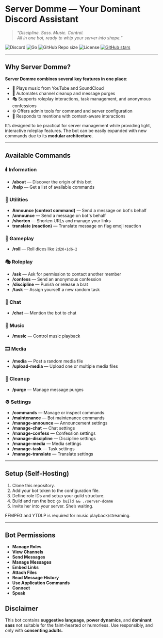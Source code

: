 # Server Domme — Your Dominant Discord Assistant

> *“Discipline. Sass. Music. Control.  
All in one bot, ready to whip your server into shape.”*  

![Discord](https://img.shields.io/badge/Discord-Bot-5865F2?logo=discord&logoColor=white) ![Go](https://img.shields.io/badge/Go-00ADD8?logo=go&logoColor=white) ![GitHub Repo size](https://img.shields.io/github/repo-size/keshon/server-domme) ![License](https://img.shields.io/github/license/keshon/server-domme) [![GitHub stars](https://img.shields.io/github/stars/keshon/server-domme?style=social)](https://github.com/keshon/server-domme)

---

## Why Server Domme?

**Server Domme combines several key features in one place**:

* 🎵 Plays music from YouTube and SoundCloud
* 🧹 Automates channel cleanup and message purges
* 🎭 Supports roleplay interactions, task management, and anonymous confessions
* ⚙️ Offers admin tools for command and server configuration
* 💬 Responds to mentions with context-aware interactions

It’s designed to be practical for server management while providing light, interactive roleplay features. The bot can be easily expanded with new commands due to its **modular architecture**. 

---

## Available Commands

### 🕯️ Information

- **/about** — Discover the origin of this bot
- **/help** — Get a list of available commands

### 📢 Utilities

- **Announce (context command)** — Send a message on bot's behalf
- **/announce** — Send a message on bot's behalf
- **/shorten** — Shorten URLs and manage your links
- **translate (reaction)** — Translate message on flag emoji reaction

### 🎲 Gameplay

- **/roll** — Roll dices like `2d20+1d6-2`

### 🎭 Roleplay

- **/ask** — Ask for permission to contact another member
- **/confess** — Send an anonymous confession
- **/discipline** — Punish or release a brat
- **/task** — Assign yourself a new random task

### 💬 Chat

- **/chat** — Mention the bot to chat

### 🎵 Music

- **/music** — Control music playback

### 🎞️ Media

- **/media** — Post a random media file
- **/upload-media** — Upload one or multiple media files

### 🧹 Cleanup

- **/purge** — Manage message purges

### ⚙️ Settings

- **/commands** — Manage or inspect commands
- **/maintenance** — Bot maintenance commands
- **/manage-announce** — Announcement settings
- **/manage-chat** — Chat settings
- **/manage-confess** — Confession settings
- **/manage-discipline** — Discipline settings
- **/manage-media** — Media settings
- **/manage-task** — Task settings
- **/manage-translate** — Translate settings


---

## Setup (Self-Hosting)

1. Clone this repository.
2. Add your bot token to the configuration file.
3. Define role IDs and setup your guild structure.
4. Build and run the bot:
   `go build && ./server-domme`
5. Invite her into your server. She’s waiting.

FFMPEG and YTDLP is required for music playback/streaming.

---

## Bot Permissions
- **Manage Roles**
- **View Channels**
- **Send Messages**
- **Manage Messages**
- **Embed Links**
- **Attach Files**
- **Read Message History**
- **Use Application Commands**
- **Connect**
- **Speak**

## Disclaimer

This bot contains **suggestive language**, **power dynamics**, and **dominant sass** not suitable for the faint-hearted or humorless. Use responsibly, and only with **consenting adults**.
